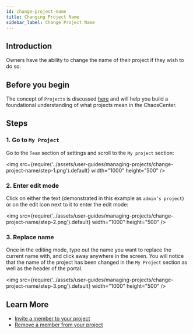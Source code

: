 ```yaml
---
id: change-project-name
title: Changing Project Name
sidebar_label: Change Project Name
---
```


## Introduction

Owners have the ability to change the name of their project if they wish to do so.

## Before you begin

The concept of `Projects` is discussed [here](../concepts/projects) and will help you build a foundational understanding of what projects mean in the ChaosCenter.

## Steps

### 1. Go to `My Project`

Go to the `Team` section of settings and scroll to the `My project` section:

<img src={require('../assets/user-guides/managing-projects/change-project-name/step-1.png').default} width="1000" height="500" />

### 2. Enter edit mode

Click on either the text (demonstrated in this example as `admin’s project`) or on the edit icon next to it to enter the edit mode:

<img src={require('../assets/user-guides/managing-projects/change-project-name/step-2.png').default} width="1000" height="500" />

### 3. Replace name

Once in the editing mode, type out the name you want to replace the current name with, and click away anywhere in the screen. You will notice that the name of the project has been changed in the `My Project` section as well as the header of the portal.

<img src={require('../assets/user-guides/managing-projects/change-project-name/step-3.png').default} width="1000" height="500" />

## Learn More

- [Invite a member to your project](invite-team-member)
- [Remove a member from your project](remove-team-member)
